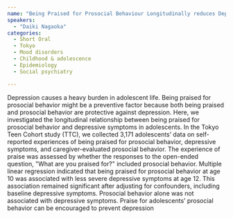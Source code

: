 ```yaml
---
name: "Being Praised for Prosocial Behaviour Longitudinally reduces Depressive Symptoms in Early-Adolescents: A Population-based Cohort Study"
speakers:
  - "Daiki Nagaoka"
categories:
  - Short Oral
  - Tokyo
  - Mood disorders
  - Childhood & adolescence
  - Epidemiology
  - Social psychiatry

---
```


Depression causes a heavy burden in adolescent life. Being praised for prosocial behavior might be a preventive factor because both being praised and prosocial behavior are protective against depression. Here, we investigated the longitudinal relationship between being praised for prosocial behavior and depressive symptoms in adolescents. In the Tokyo Teen Cohort study (TTC), we collected 3,171 adolescents’ data on self-reported experiences of being praised for prosocial behavior, depressive symptoms, and caregiver-evaluated prosocial behavior. The experience of praise was assessed by whether the responses to the open-ended question, "What are you praised for?" included prosocial behavior. Multiple linear regression indicated that being praised for prosocial behavior at age 10 was associated with less severe depressive symptoms at age 12. This association remained significant after adjusting for confounders, including baseline depressive symptoms. Prosocial behavior alone was not associated with depressive symptoms. Praise for adolescents’ prosocial behavior can be encouraged to prevent depression
